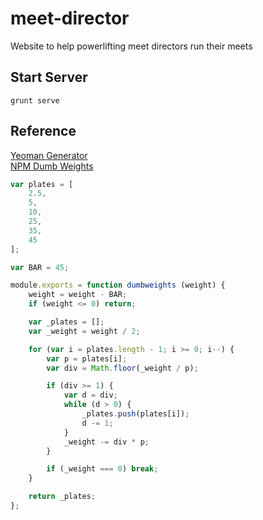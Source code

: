 # meet-director
Website to help powerlifting meet directors run their meets

## Start Server
```
grunt serve
```

## Reference

[Yeoman Generator](https://github.com/DaftMonk/generator-angular-fullstack)  
[NPM Dumb Weights](https://www.npmjs.com/package/dumb-weights)

```javascript
var plates = [
    2.5,
    5,
    10,
    25,
    35,
    45
];

var BAR = 45;

module.exports = function dumbweights (weight) {
    weight = weight - BAR;
    if (weight <= 0) return;

    var _plates = [];
    var _weight = weight / 2;

    for (var i = plates.length - 1; i >= 0; i--) {
        var p = plates[i];
        var div = Math.floor(_weight / p);

        if (div >= 1) {
            var d = div;
            while (d > 0) {
                _plates.push(plates[i]);
                d -= 1;
            }
            _weight -= div * p;
        }

        if (_weight === 0) break;
    }

    return _plates;
};
```

